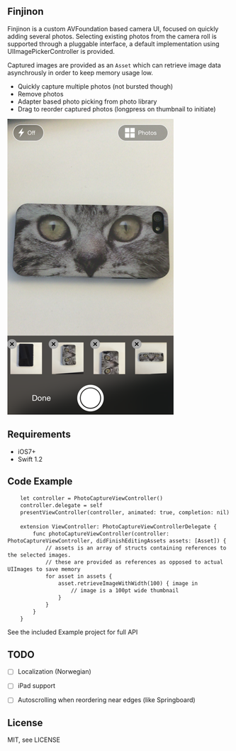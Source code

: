 ## Finjinon

Finjinon is a custom AVFoundation based camera UI, focused on quickly adding several photos. Selecting existing photos from the camera roll is supported through a pluggable interface, a default implementation using UIImagePickerController is provided.

Captured images are provided as an `Asset` which can retrieve image data asynchrously in order to keep memory usage low.

* Quickly capture multiple photos (not bursted though)
* Remove photos
* Adapter based photo picking from photo library
* Drag to reorder captured photos (longpress on thumbnail to initiate)

![screenshot](Screenshots/screenshot.png)

## Requirements

* iOS7+
* Swift 1.2

## Code Example

        let controller = PhotoCaptureViewController()
        controller.delegate = self
        presentViewController(controller, animated: true, completion: nil)
        
        extension ViewController: PhotoCaptureViewControllerDelegate {
            func photoCaptureViewController(controller: PhotoCaptureViewController, didFinishEditingAssets assets: [Asset]) {
                // assets is an array of structs containing references to the selected images.
                // these are provided as references as opposed to actual UIImages to save memory
                for asset in assets {
                    asset.retrieveImageWithWidth(100) { image in
                        // image is a 100pt wide thumbnail
                    }
                }
            }
        }

See the included Example project for full API

## TODO

- [ ] Localization (Norwegian)
- [ ] iPad support
- [ ] Autoscrolling when reordering near edges (like Springboard)


## License

MIT, see LICENSE
